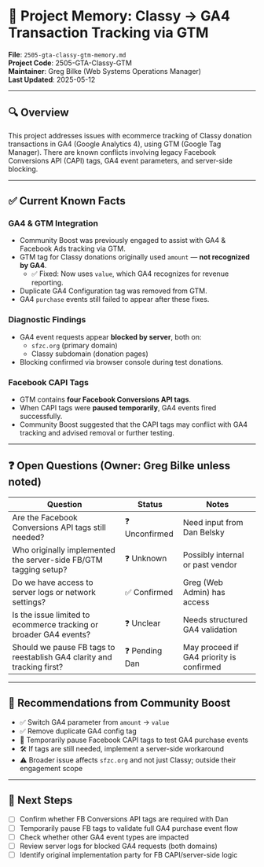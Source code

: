 # 🧠 Project Memory: Classy → GA4 Transaction Tracking via GTM  
**File**: `2505-gta-classy-gtm-memory.md`  
**Project Code**: 2505-GTA-Classy-GTM  
**Maintainer**: Greg Bilke (Web Systems Operations Manager)  
**Last Updated**: 2025-05-12

---

## 🔍 Overview
This project addresses issues with ecommerce tracking of Classy donation transactions in GA4 (Google Analytics 4), using GTM (Google Tag Manager). There are known conflicts involving legacy Facebook Conversions API (CAPI) tags, GA4 event parameters, and server-side blocking.

---

## ✅ Current Known Facts

### GA4 & GTM Integration
- Community Boost was previously engaged to assist with GA4 & Facebook Ads tracking via GTM.
- GTM tag for Classy donations originally used `amount` — **not recognized by GA4**.
  - ✅ Fixed: Now uses `value`, which GA4 recognizes for revenue reporting.
- Duplicate GA4 Configuration tag was removed from GTM.
- GA4 `purchase` events still failed to appear after these fixes.

### Diagnostic Findings
- GA4 event requests appear **blocked by server**, both on:
  - `sfzc.org` (primary domain)
  - Classy subdomain (donation pages)
- Blocking confirmed via browser console during test donations.

### Facebook CAPI Tags
- GTM contains **four Facebook Conversions API tags**.
- When CAPI tags were **paused temporarily**, GA4 events fired successfully.
- Community Boost suggested that the CAPI tags may conflict with GA4 tracking and advised removal or further testing.

---

## ❓ Open Questions (Owner: Greg Bilke unless noted)

| Question                                                                 | Status         | Notes                              |
|--------------------------------------------------------------------------|----------------|------------------------------------|
| Are the Facebook Conversions API tags still needed?                     | ❓ Unconfirmed  | Need input from Dan Belsky         |
| Who originally implemented the server-side FB/GTM tagging setup?        | ❓ Unknown      | Possibly internal or past vendor   |
| Do we have access to server logs or network settings?                   | ✅ Confirmed    | Greg (Web Admin) has access        |
| Is the issue limited to ecommerce tracking or broader GA4 events?       | ❓ Unclear      | Needs structured GA4 validation    |
| Should we pause FB tags to reestablish GA4 clarity and tracking first?  | ❓ Pending Dan  | May proceed if GA4 priority is confirmed |

---

## 🔧 Recommendations from Community Boost
- ✅ Switch GA4 parameter from `amount` → `value`
- ✅ Remove duplicate GA4 config tag
- 🧪 Temporarily pause Facebook CAPI tags to test GA4 purchase events
- 🛠️ If tags are still needed, implement a server-side workaround
- ⚠️ Broader issue affects `sfzc.org` and not just Classy; outside their engagement scope

---

## 📅 Next Steps
- [ ] Confirm whether FB Conversions API tags are required with Dan
- [ ] Temporarily pause FB tags to validate full GA4 purchase event flow
- [ ] Check whether other GA4 event types are impacted
- [ ] Review server logs for blocked GA4 requests (both domains)
- [ ] Identify original implementation party for FB CAPI/server-side logic
